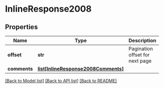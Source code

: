 # InlineResponse2008

## Properties
Name | Type | Description | Notes
------------ | ------------- | ------------- | -------------
**offset** | **str** | Pagination offset for next page | [optional] 
**comments** | [**list[InlineResponse2008Comments]**](InlineResponse2008Comments.md) |  | [optional] 

[[Back to Model list]](../README.md#documentation-for-models) [[Back to API list]](../README.md#documentation-for-api-endpoints) [[Back to README]](../README.md)

